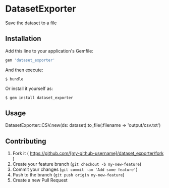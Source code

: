 # DatasetExporter

Save the dataset to a file

## Installation

Add this line to your application's Gemfile:

```ruby
gem 'dataset_exporter'
```

And then execute:

    $ bundle

Or install it yourself as:

    $ gem install dataset_exporter

## Usage

DatasetExporter::CSV.new(ds: dataset).to_file(:filename => 'output/csv.txt')

## Contributing

1. Fork it ( https://github.com/[my-github-username]/dataset_exporter/fork )
2. Create your feature branch (`git checkout -b my-new-feature`)
3. Commit your changes (`git commit -am 'Add some feature'`)
4. Push to the branch (`git push origin my-new-feature`)
5. Create a new Pull Request
